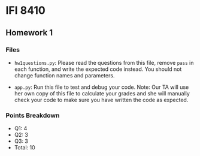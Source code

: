# IFI 8410
## Homework 1

### Files

- `hw1questions.py`: Please read the questions from this file, remove `pass` in each function, and write the expected code instead. You should not change function names and parameters.

- `app.py`: Run this file to test and debug your code.
    Note: Our TA will use her own copy of this file to calculate your grades and she will manually check your code to make sure you have written the code as expected.

### Points Breakdown
- Q1: 4
- Q2: 3
- Q3: 3
- Total: 10
